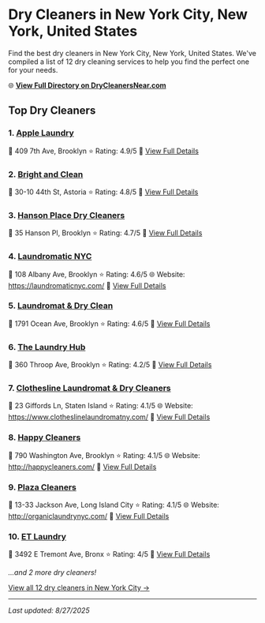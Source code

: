 # Dry Cleaners in New York City, New York, United States

Find the best dry cleaners in New York City, New York, United States. We've compiled a list of 12 dry cleaning services to help you find the perfect one for your needs.

🌐 **[View Full Directory on DryCleanersNear.com](https://drycleanersnear.com/city/US/New%20York/New%20York%20City)**

## Top Dry Cleaners

### 1. [Apple Laundry](https://drycleanersnear.com/dryCleaner/6897fd35f0fbf4db3ddec30b/apple-laundry)
📍 409 7th Ave, Brooklyn
⭐ Rating: 4.9/5
🔗 [View Full Details](https://drycleanersnear.com/dryCleaner/6897fd35f0fbf4db3ddec30b/apple-laundry)

### 2. [Bright and Clean](https://drycleanersnear.com/dryCleaner/6897fd31f0fbf4db3ddec213/bright-and-clean)
📍 30-10 44th St, Astoria
⭐ Rating: 4.8/5
🔗 [View Full Details](https://drycleanersnear.com/dryCleaner/6897fd31f0fbf4db3ddec213/bright-and-clean)

### 3. [Hanson Place Dry Cleaners](https://drycleanersnear.com/dryCleaner/6897fd4ff0fbf4db3ddec69d/hanson-place-dry-cleaners)
📍 35 Hanson Pl, Brooklyn
⭐ Rating: 4.7/5
🔗 [View Full Details](https://drycleanersnear.com/dryCleaner/6897fd4ff0fbf4db3ddec69d/hanson-place-dry-cleaners)

### 4. [Laundromatic NYC](https://drycleanersnear.com/dryCleaner/6897fd37f0fbf4db3ddec34d/laundromatic-nyc)
📍 108 Albany Ave, Brooklyn
⭐ Rating: 4.6/5
🌐 Website: https://laundromaticnyc.com/
🔗 [View Full Details](https://drycleanersnear.com/dryCleaner/6897fd37f0fbf4db3ddec34d/laundromatic-nyc)

### 5. [Laundromat & Dry Clean](https://drycleanersnear.com/dryCleaner/6897fd5ff0fbf4db3ddec73a/laundromat-dry-clean)
📍 1791 Ocean Ave, Brooklyn
⭐ Rating: 4.6/5
🔗 [View Full Details](https://drycleanersnear.com/dryCleaner/6897fd5ff0fbf4db3ddec73a/laundromat-dry-clean)

### 6. [The Laundry Hub](https://drycleanersnear.com/dryCleaner/6897fd36f0fbf4db3ddec32c/the-laundry-hub)
📍 360 Throop Ave, Brooklyn
⭐ Rating: 4.2/5
🔗 [View Full Details](https://drycleanersnear.com/dryCleaner/6897fd36f0fbf4db3ddec32c/the-laundry-hub)

### 7. [Clothesline Laundromat & Dry Cleaners](https://drycleanersnear.com/dryCleaner/6897fd30f0fbf4db3ddec1f2/clothesline-laundromat-dry-cleaners)
📍 23 Giffords Ln, Staten Island
⭐ Rating: 4.1/5
🌐 Website: https://www.clotheslinelaundromatny.com/
🔗 [View Full Details](https://drycleanersnear.com/dryCleaner/6897fd30f0fbf4db3ddec1f2/clothesline-laundromat-dry-cleaners)

### 8. [Happy Cleaners](https://drycleanersnear.com/dryCleaner/6897fd3af0fbf4db3ddec444/happy-cleaners)
📍 790 Washington Ave, Brooklyn
⭐ Rating: 4.1/5
🌐 Website: http://happycleaners.com/
🔗 [View Full Details](https://drycleanersnear.com/dryCleaner/6897fd3af0fbf4db3ddec444/happy-cleaners)

### 9. [Plaza Cleaners](https://drycleanersnear.com/dryCleaner/6897fd5bf0fbf4db3ddec6f9/plaza-cleaners)
📍 13-33 Jackson Ave, Long Island City
⭐ Rating: 4.1/5
🌐 Website: http://organiclaundrynyc.com/
🔗 [View Full Details](https://drycleanersnear.com/dryCleaner/6897fd5bf0fbf4db3ddec6f9/plaza-cleaners)

### 10. [ET Laundry](https://drycleanersnear.com/dryCleaner/6897fd3ff0fbf4db3ddec4ff/et-laundry)
📍 3492 E Tremont Ave, Bronx
⭐ Rating: 4/5
🔗 [View Full Details](https://drycleanersnear.com/dryCleaner/6897fd3ff0fbf4db3ddec4ff/et-laundry)


*...and 2 more dry cleaners!*

[View all 12 dry cleaners in New York City →](https://drycleanersnear.com/city/US/New%20York/New%20York%20City)

---

*Last updated: 8/27/2025*

